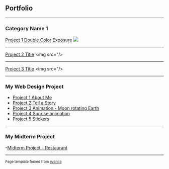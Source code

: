 ## Portfolio

---

### Category Name 1 

[Project 1 Double Color Exposure](/sample_page)
<img src="images/Double Color Exposure.png?raw=true">

---
[Project 2 Title](/pdf/sample_presentation.pdf)
<img src="/>

---
[Project 3 Title](http://example.com/)
<img src="/>

---

### My Web Design Project

- [Project 1 About Me](https://trinket.io/html/c20d1ca716)
- [Project 2 Tell a Story](https://trinket.io/html/429991162c)
- [Project 3 Animation - Moon rotating Earth](https://trinket.io/html/99b45885dc)
- [Project 4 Sunrise animation](https://trinket.io/html/79cacaa142)
- [Project 5 Stickers](https://trinket.io/html/a6e729d8a9)

---
### My Midterm Project

-[Midterm Project - Restaurant](https://michelin-restaurant.w3spaces.com/saved-from-Tryit-2022-11-03.html)



---
<p style="font-size:11px">Page template forked from <a href="https://github.com/evanca/quick-portfolio">evanca</a></p>
<!-- Remove above link if you don't want to attibute -->
